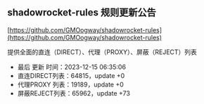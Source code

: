 ## shadowrocket-rules 规则更新公告

[https://github.com/GMOogway/shadowrocket-rules](https://github.com/GMOogway/shadowrocket-rules)

提供全面的直连（DIRECT）、代理（PROXY）、屏蔽（REJECT）列表
- 最后 更新 时间：2023-12-15 06:35:06
- 直连DIRECT列表：64815，update +0
- 代理PROXY 列表：19189，update +0
- 屏蔽REJECT列表：65962，update +73
